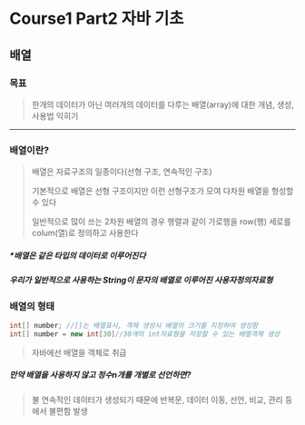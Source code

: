# Course1 Part2 자바 기초   

## 배열

### 목표
> 한개의 데이터가 아닌 여러개의 데이터를 다루는 배열(array)에 대한 개념, 생성, 사용법 익히기
---
### 배열이란?
>배열은 자료구조의 일종이다(선형 구조, 연속적인 구조)
> 
>기본적으로 배열은 선형 구조이지만 이런 선형구조가 모여 다차원 배열을 형성할 수 있다   
>   
>일반적으로 많이 쓰는 2차원 배열의 경우 행렬과 같이 가로행을 row(행) 세로를colum(열)로 정의하고
사용한다

##### *배열은 같은 타입의 데이터로 이루어진다   
##### 우리가 일반적으로 사용하는 String이 문자의 배열로 이루어진 사용자정의자료형

### 배열의 형태
```java
int[] number; //[]는 배열표시, 객체 생성시 배열의 크기를 지정하여 생성함
int[] number = new int[30]//30개의 int자료형을 저장할 수 있는 배열객체 생성
```
> 자바에선 배열을 객체로 취급   

##### 만약 배열을 사용하지 않고 정수n개를 개별로 선언하면?
> 불 연속적인 데이터가 생성되기 때문에 반복문, 데이터 이동, 선언, 비교, 관리 등에서 불편함 발생

